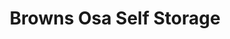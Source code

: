 ---
title: "Browns Osa Self Storage"
url: /sault-ste-marie/browns-osa-self-storage/
shop: Mieten
---